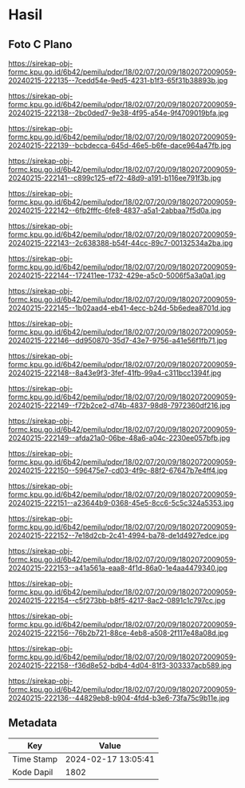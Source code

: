 # Hasil

## Foto C Plano

https://sirekap-obj-formc.kpu.go.id/6b42/pemilu/pdpr/18/02/07/20/09/1802072009059-20240215-222135--7cedd54e-9ed5-4231-b1f3-65f31b38893b.jpg

https://sirekap-obj-formc.kpu.go.id/6b42/pemilu/pdpr/18/02/07/20/09/1802072009059-20240215-222138--2bc0ded7-9e38-4f95-a54e-9f4709019bfa.jpg

https://sirekap-obj-formc.kpu.go.id/6b42/pemilu/pdpr/18/02/07/20/09/1802072009059-20240215-222139--bcbdecca-645d-46e5-b6fe-dace964a47fb.jpg

https://sirekap-obj-formc.kpu.go.id/6b42/pemilu/pdpr/18/02/07/20/09/1802072009059-20240215-222141--c899c125-ef72-48d9-a191-b116ee791f3b.jpg

https://sirekap-obj-formc.kpu.go.id/6b42/pemilu/pdpr/18/02/07/20/09/1802072009059-20240215-222142--6fb2fffc-6fe8-4837-a5a1-2abbaa7f5d0a.jpg

https://sirekap-obj-formc.kpu.go.id/6b42/pemilu/pdpr/18/02/07/20/09/1802072009059-20240215-222143--2c638388-b54f-44cc-89c7-00132534a2ba.jpg

https://sirekap-obj-formc.kpu.go.id/6b42/pemilu/pdpr/18/02/07/20/09/1802072009059-20240215-222144--172411ee-1732-429e-a5c0-5006f5a3a0a1.jpg

https://sirekap-obj-formc.kpu.go.id/6b42/pemilu/pdpr/18/02/07/20/09/1802072009059-20240215-222145--1b02aad4-eb41-4ecc-b24d-5b6edea8701d.jpg

https://sirekap-obj-formc.kpu.go.id/6b42/pemilu/pdpr/18/02/07/20/09/1802072009059-20240215-222146--dd950870-35d7-43e7-9756-a41e56f1fb71.jpg

https://sirekap-obj-formc.kpu.go.id/6b42/pemilu/pdpr/18/02/07/20/09/1802072009059-20240215-222148--8a43e9f3-3fef-41fb-99a4-c311bcc1394f.jpg

https://sirekap-obj-formc.kpu.go.id/6b42/pemilu/pdpr/18/02/07/20/09/1802072009059-20240215-222149--f72b2ce2-d74b-4837-98d8-7972360df216.jpg

https://sirekap-obj-formc.kpu.go.id/6b42/pemilu/pdpr/18/02/07/20/09/1802072009059-20240215-222149--afda21a0-06be-48a6-a04c-2230ee057bfb.jpg

https://sirekap-obj-formc.kpu.go.id/6b42/pemilu/pdpr/18/02/07/20/09/1802072009059-20240215-222150--596475e7-cd03-4f9c-88f2-67647b7e4ff4.jpg

https://sirekap-obj-formc.kpu.go.id/6b42/pemilu/pdpr/18/02/07/20/09/1802072009059-20240215-222151--a23644b9-0368-45e5-8cc6-5c5c324a5353.jpg

https://sirekap-obj-formc.kpu.go.id/6b42/pemilu/pdpr/18/02/07/20/09/1802072009059-20240215-222152--7e18d2cb-2c41-4994-ba78-de1d4927edce.jpg

https://sirekap-obj-formc.kpu.go.id/6b42/pemilu/pdpr/18/02/07/20/09/1802072009059-20240215-222153--a41a561a-eaa8-4f1d-86a0-1e4aa4479340.jpg

https://sirekap-obj-formc.kpu.go.id/6b42/pemilu/pdpr/18/02/07/20/09/1802072009059-20240215-222154--c5f273bb-b8f5-4217-8ac2-0891c1c797cc.jpg

https://sirekap-obj-formc.kpu.go.id/6b42/pemilu/pdpr/18/02/07/20/09/1802072009059-20240215-222156--76b2b721-88ce-4eb8-a508-2f117e48a08d.jpg

https://sirekap-obj-formc.kpu.go.id/6b42/pemilu/pdpr/18/02/07/20/09/1802072009059-20240215-222158--f36d8e52-bdb4-4d04-81f3-303337acb589.jpg

https://sirekap-obj-formc.kpu.go.id/6b42/pemilu/pdpr/18/02/07/20/09/1802072009059-20240215-222136--44829eb8-b904-4fd4-b3e6-73fa75c9b11e.jpg


## Metadata

| Key        | Value               |
| ---------- | ------------------- |
| Time Stamp | 2024-02-17 13:05:41 |
| Kode Dapil | 1802                |



